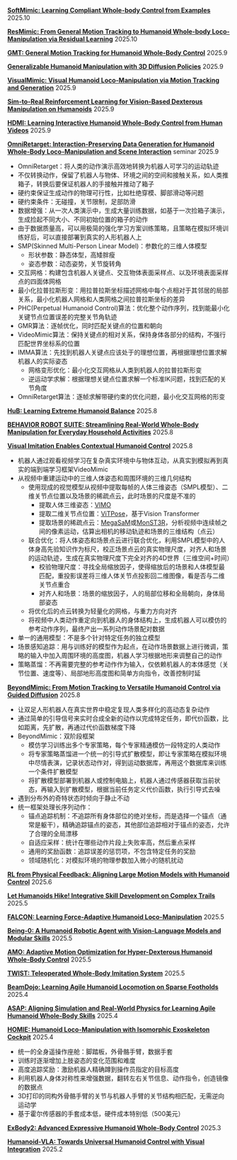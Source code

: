 [**SoftMimic: Learning Compliant Whole-body Control from Examples**](https://www.alphaxiv.org/abs/2510.17792) 2025.10

[**ResMimic: From General Motion Tracking to Humanoid Whole-body Loco-Manipulation via Residual Learning**](https://resmimic.github.io/) 2025.10

[**GMT: General Motion Tracking for Humanoid Whole-Body Control**](https://www.alphaxiv.org/abs/2506.14770) 2025.9

[**Generalizable Humanoid Manipulation with 3D Diffusion Policies**](https://www.alphaxiv.org/abs/2410.10803) 2025.9

[**VisualMimic: Visual Humanoid Loco-Manipulation via Motion Tracking and Generation**](https://www.alphaxiv.org/abs/2509.20322) 2025.9

[**Sim-to-Real Reinforcement Learning for Vision-Based Dexterous Manipulation on Humanoids**](https://www.alphaxiv.org/abs/2502.20396) 2025.9

[**HDMI: Learning Interactive Humanoid Whole-Body Control from Human Videos**](https://www.alphaxiv.org/abs/2509.16757) 2025.9

[**OmniRetarget: Interaction-Preserving Data Generation for Humanoid Whole-Body Loco-Manipulation and Scene Interaction**](https://www.alphaxiv.org/abs/2509.26633) seminar 2025.9

* OmniRetarget：将人类的动作演示高效地转换为机器人可学习的运动轨迹
* 不仅转换动作，保留了机器人与物体、环境之间的空间和接触关系，如人类推箱子，转换后要保证机器人的手接触并推动了箱子
* 硬约束保证生成动作的物理可行性，比如杜绝穿模、脚部滑动等问题
* 硬约束条件：无碰撞，关节限制，足部防滑
* 数据增强：从一次人类演示中，生成大量训练数据，如基于一次捡箱子演示，生成捡起不同大小、不同初始位置的箱子的动作
* 由于数据质量高，可以用极简的强化学习方案训练策略，且策略在模拟环境训练好后，可以直接部署到真实的人形机器人上
* SMP(Skinned Multi-Person Linear Model)：参数化的三维人体模型
  * 形状参数：静态体型，高矮胖瘦
  * 姿态参数：动态姿势，关节旋转角
* 交互网格：构建包含机器人关键点、交互物体表面采样点、以及环境表面采样点的四面体网格
* 最小化拉普拉斯形变：用拉普拉斯坐标描述网格中每个点相对于其邻居的局部关系，最小化机器人网格和人类网格之间拉普拉斯坐标的差异
* PHC(Perpetual Humanoid Control)算法：优化整个动作序列，找到能最小化关键节点位置误差的完整关节角轨迹
* GMR算法：逐帧优化，同时匹配关键点的位置和朝向
* VideoMimic算法：保持关键点的相对关系，保持身体各部分的结构，不强行匹配世界坐标系的位置
* IMMA算法：先找到机器人关键点应该处于的理想位置，再根据理想位置求解机器人的实际姿态
  * 网格变形优化：最小化交互网格从人类到机器人的拉普拉斯形变
  * 逆运动学求解：根据理想关键点位置求解一个标准IK问题，找到匹配的关节角度
* OmniRetarget算法：逐帧求解带硬约束的优化问题，最小化交互网格的形变

[**HuB: Learning Extreme Humanoid Balance**](https://www.alphaxiv.org/abs/2505.07294) 2025.8

[**BEHAVIOR ROBOT SUITE: Streamlining Real-World Whole-Body Manipulation for Everyday Household Activities**](https://www.alphaxiv.org/abs/2503.05652) 2025.8

[**Visual Imitation Enables Contextual Humanoid Control**](https://www.alphaxiv.org/abs/2505.03729) 2025.8

* 机器人通过观看视频学习在复杂真实环境中与物体互动，从真实到模拟再到真实的端到端学习框架VideoMimic
* 从视频中重建运动中的三维人体姿态和周围环境的三维几何结构
  * 使用现成的视觉模型从视频中提取每帧的人体三维姿态（SMPL模型）、二维关节点位置以及场景的稀疏点云，此时场景的尺度是不准的
    * 提取人体三维姿态：[VIMO](https://arxiv.org/pdf/2403.17346)
    * 提取二维关节点位置：[ViTPose](https://arxiv.org/pdf/2204.12484)，基于Vision Transformer
    * 提取场景的稀疏点云：[MegaSaM](https://arxiv.org/pdf/2412.04463)或[MonST3R](https://arxiv.org/pdf/2410.03825)，分析视频中连续帧之间的像素运动，估算出相机的移动轨迹和场景的三维结构（点云）
  * 联合优化：将人体姿态和场景点云进行联合优化，利用SMPL模型中的人体身高先验知识作为标尺，校正场景点云的真实物理尺度，对齐人和场景的运动轨迹，生成在真实物理尺度下完全对齐的4D世界（三维空间+时间）
    * 校验物理尺度：寻找全局缩放因子，使得缩放后的场景和人体模型最匹配，重投影误差将三维人体关节点投影回二维图像，看是否与二维关节点重合
    * 对齐人和场景：场景的缩放因子，人的局部位移和全局朝向，身体局部姿态
  * 将优化后的点云转换为轻量化的网格，与重力方向对齐
  * 将视频中人类动作重定向到机器人的身体结构上，生成机器人可以模仿的参考动作序列，最终产出一系列动作场景配对数据
* 单一的通用模型：不是多个针对特定任务的独立模型
* 场景感知追踪：用与训练好的模型作为起点，在动作场景数据上进行微调，策略的输入中加入周围环境的高度图，机器人学习根据地形来调整自己的动作
* 策略蒸馏：不再需要完整的参考动作作为输入，仅依赖机器人的本体感觉（关节位置、速度等）、局部地形高度图和简单方向指令，改善控制时延

[**BeyondMimic: From Motion Tracking to Versatile Humanoid Control via Guided Diffusion**](https://www.alphaxiv.org/abs/2508.08241) 2025.8

* 让双足人形机器人在真实世界中稳定复现人类多样化的高动态复杂动作
* 通过简单的引导信号来实时合成全新的动作以完成特定任务，即代价函数，比如距离，先扩散，再通过代价函数梯度下降
* BeyondMimic：双阶段框架
  * 模仿学习训练出多个专家策略，每个专家精通模仿一段特定的人类动作
  * 将专家策略蒸馏进一个统一的引导式扩散模型，即让专家策略在模拟环境中尽情表演，记录状态动作对，得到运动数据库，再用这个数据库来训练一个条件扩散模型
  * 将扩散模型部署到机器人或控制电脑上，机器人通过传感器获取当前状态，再输入到扩散模型，根据当前任务定义代价函数，执行引导式去噪
* 遇到分布外的奇特状态时倾向于静止不动
* 统一框架处理长序列动作：
  * 锚点追踪机制：不追踪所有身体部位的绝对坐标，而是选择一个锚点（通常是躯干），精确追踪锚点的姿态，其他部位追踪相对于锚点的姿态，允许了合理的全局漂移
  * 自适应采样：统计在哪些动作片段上失败率高，然后重点采样
  * 通用的奖励函数：追踪误差的惩罚项，不包含特定任务的奖励
  * 领域随机化：对模拟环境的物理参数加入微小的随机扰动

[**RL from Physical Feedback: Aligning Large Motion Models with Humanoid Control**](https://www.alphaxiv.org/abs/2506.12769) 2025.6

[**Let Humanoids Hike! Integrative Skill Development on Complex Trails**](https://www.alphaxiv.org/abs/2505.06218) 2025.5

[**FALCON: Learning Force-Adaptive Humanoid Loco-Manipulation**](https://www.alphaxiv.org/abs/2505.06776) 2025.5

[**Being-0: A Humanoid Robotic Agent with Vision-Language Models and Modular Skills**](https://www.alphaxiv.org/abs/2503.12533) 2025.5

[**AMO: Adaptive Motion Optimization for Hyper-Dexterous Humanoid Whole-Body Control**](https://www.alphaxiv.org/abs/2505.03738) 2025.5

[**TWIST: Teleoperated Whole-Body Imitation System**](https://www.alphaxiv.org/abs/2505.02833) 2025.5

[**BeamDojo: Learning Agile Humanoid Locomotion on Sparse Footholds**](https://www.alphaxiv.org/abs/2502.10363) 2025.4

[**ASAP: Aligning Simulation and Real-World Physics for Learning Agile Humanoid Whole-Body Skills**](https://www.alphaxiv.org/abs/2502.01143) 2025.4
 
[**HOMIE: Humanoid Loco-Manipulation with Isomorphic Exoskeleton Cockpit**](https://www.alphaxiv.org/abs/2502.13013) 2025.4

* 统一的全身遥操作座舱：脚踏板，外骨骼手臂，数据手套
* 训练时逐渐增加上肢姿态的变化范围和难度
* 高度追踪奖励：激励机器人精确蹲到操作员指定的目标高度
* 利用机器人身体对称性来增强数据，翻转左右关节信息、动作指令，创造镜像的数据点
* 3D打印的同构外骨骼手臂的关节与机器人手臂的关节结构相匹配，无需逆向运动学
* 基于霍尔传感器的手套成本低，硬件成本特别低（500美元）

[**ExBody2: Advanced Expressive Humanoid Whole-Body Control**](https://www.alphaxiv.org/abs/2412.13196) 2025.3

[**Humanoid-VLA: Towards Universal Humanoid Control with Visual Integration**](https://www.alphaxiv.org/abs/2502.14795) 2025.2
